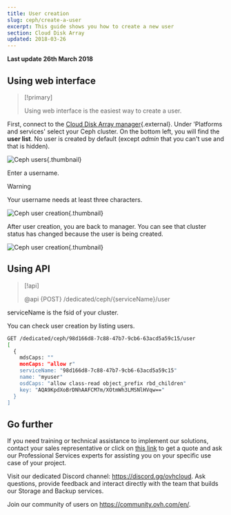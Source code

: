 ```yaml
---
title: User creation
slug: ceph/create-a-user
excerpt: This guide shows you how to create a new user
section: Cloud Disk Array
updated: 2018-03-26
---
```


**Last update 26th March 2018**


## Using web interface


> [!primary]
>
> Using web interface is the easiest way to create a user.
>

First, connect to the [Cloud Disk Array manager](https://www.ovh.com/manager/cloud/index.html){.external}. Under 'Platforms and services' select your Ceph cluster. On the bottom left, you will find the **user list**. No user is created by default (except *admin* that you can't use and that is hidden).


![Ceph users](images/create_a_user_1.png){.thumbnail}

Enter a username.



> [!warning]
>
> Your username needs at least three characters.
>


![Ceph user creation](images/create_a_user_2.png){.thumbnail}

After user creation, you are back to manager. You can see that cluster status has changed because the user is being created.


![Ceph user creation](images/create_a_user_3.png){.thumbnail}


## Using API

> [!api]
>
> @api {POST} /dedicated/ceph/{serviceName}/user
>
serviceName is the fsid of your cluster.

You can check user creation by listing users.


```bash
GET /dedicated/ceph/98d166d8-7c88-47b7-9cb6-63acd5a59c15/user
[
  {
    mdsCaps: ""
    monCaps: "allow r"
    serviceName: "98d166d8-7c88-47b7-9cb6-63acd5a59c15"
    name: "myuser"
    osdCaps: "allow class-read object_prefix rbd_children"
    key: "AQA9KpdXoBrDNhAAFCM7m/XOtmWh3LMSNlHVqw=="
  }
]
```

## Go further

If you need training or technical assistance to implement our solutions, contact your sales representative or click on [this link](https://www.ovhcloud.com/en-ie/professional-services/) to get a quote and ask our Professional Services experts for assisting you on your specific use case of your project.

Visit our dedicated Discord channel: <https://discord.gg/ovhcloud>. Ask questions, provide feedback and interact directly with the team that builds our Storage and Backup services.

Join our community of users on <https://community.ovh.com/en/>.
